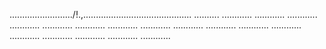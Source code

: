 ........................./!.,........................................... ..........
............
............
............
............
............
............
............
............
............
............
............
............
............
............
............
............
............


